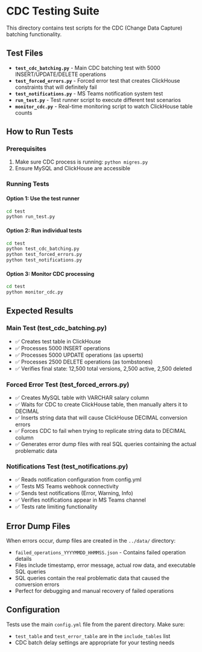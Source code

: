 # CDC Testing Suite

This directory contains test scripts for the CDC (Change Data Capture) batching functionality.

## Test Files

- **`test_cdc_batching.py`** - Main CDC batching test with 5000 INSERT/UPDATE/DELETE operations
- **`test_forced_errors.py`** - Forced error test that creates ClickHouse constraints that will definitely fail
- **`test_notifications.py`** - MS Teams notification system test
- **`run_test.py`** - Test runner script to execute different test scenarios
- **`monitor_cdc.py`** - Real-time monitoring script to watch ClickHouse table counts

## How to Run Tests

### Prerequisites
1. Make sure CDC process is running: `python migres.py`
2. Ensure MySQL and ClickHouse are accessible

### Running Tests

#### Option 1: Use the test runner
```bash
cd test
python run_test.py
```

#### Option 2: Run individual tests
```bash
cd test
python test_cdc_batching.py
python test_forced_errors.py
python test_notifications.py
```

#### Option 3: Monitor CDC processing
```bash
cd test
python monitor_cdc.py
```

## Expected Results

### Main Test (test_cdc_batching.py)
- ✅ Creates test table in ClickHouse
- ✅ Processes 5000 INSERT operations
- ✅ Processes 5000 UPDATE operations (as upserts)
- ✅ Processes 2500 DELETE operations (as tombstones)
- ✅ Verifies final state: 12,500 total versions, 2,500 active, 2,500 deleted

### Forced Error Test (test_forced_errors.py)
- ✅ Creates MySQL table with VARCHAR salary column
- ✅ Waits for CDC to create ClickHouse table, then manually alters it to DECIMAL
- ✅ Inserts string data that will cause ClickHouse DECIMAL conversion errors
- ✅ Forces CDC to fail when trying to replicate string data to DECIMAL column
- ✅ Generates error dump files with real SQL queries containing the actual problematic data

### Notifications Test (test_notifications.py)
- ✅ Reads notification configuration from config.yml
- ✅ Tests MS Teams webhook connectivity
- ✅ Sends test notifications (Error, Warning, Info)
- ✅ Verifies notifications appear in MS Teams channel
- ✅ Tests rate limiting functionality

## Error Dump Files

When errors occur, dump files are created in the `../data/` directory:
- `failed_operations_YYYYMMDD_HHMMSS.json` - Contains failed operation details
- Files include timestamp, error message, actual row data, and executable SQL queries
- SQL queries contain the real problematic data that caused the conversion errors
- Perfect for debugging and manual recovery of failed operations

## Configuration

Tests use the main `config.yml` file from the parent directory. Make sure:
- `test_table` and `test_error_table` are in the `include_tables` list
- CDC batch delay settings are appropriate for your testing needs
